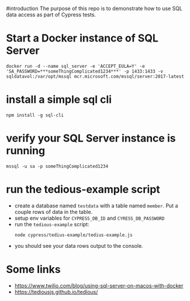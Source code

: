 #introduction
The purpose of this repo is to demonstrate how to use SQL data access as part of Cypress tests.


# Start a Docker instance of SQL Server
`docker run -d --name sql_server -e 'ACCEPT_EULA=Y' -e 'SA_PASSWORD=***someThingComplicated1234***' -p 1433:1433 -v sqldatavol:/var/opt/mssql mcr.microsoft.com/mssql/server:2017-latest`

# install a simple sql cli
`npm install -g sql-cli`

# verify your SQL Server instance is running
`mssql -u sa -p someThingComplicated1234`

# run the tedious-example script
- create a database named `testdata` with a table named `member`.  Put a couple rows of data in the table.
- setup env variables for `CYPRESS_DB_ID` and `CYRESS_DB_PASSWORD`
- run the `tedious-example` script: 
    ```
    node cypress/tedius-example/tedius-example.js
    ```
- you should see your data rows output to the console.

# Some links
- https://www.twilio.com/blog/using-sql-server-on-macos-with-docker
- https://tediousjs.github.io/tedious/